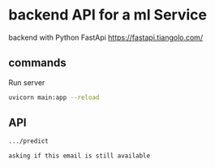 # backend API for a ml Service
backend with Python FastApi https://fastapi.tiangolo.com/

## commands

Run server

```bash
uvicorn main:app --reload
```

## API
```bash
.../predict

asking if this email is still available